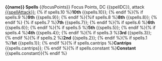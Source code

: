 **{{name}} Spells** {{focusPoints}} Focus Points, DC {{spellDC}}, attack [{{spellAttack}}](roll); {% if spells.10 %}**10th** {{spells.10}}; {% endif %}{% if spells.9 %}**9th** {{spells.9}}; {% endif %}{%if spells.8 %}**8th** {{spells.8}}; {% endif %} {% if spells.7 %}**7th** {{spells.7}}; {% endif %}{% if spells.6 %}**6th** {{spells.6}}; {% endif %}{% if spells.5 %}**5th** {{spells.5}}; {% endif %}{% if spells.4 %}**4th** {{spells.4}}; {% endif %}{% if spells.3 %}**3rd** {{spells.3}}; {% endif %}{% if spells.2 %}**2nd** {{spells.2}}; {% endif %}{% if spells.1 %}**1st** {{spells.1}}; {% endif %}{% if spells.cantrips %}**Cantrips** {{spells.cantrips}}; {% endif %}{% if spells.constant %}**Constant** {{spells.constant}}{% endif %} 